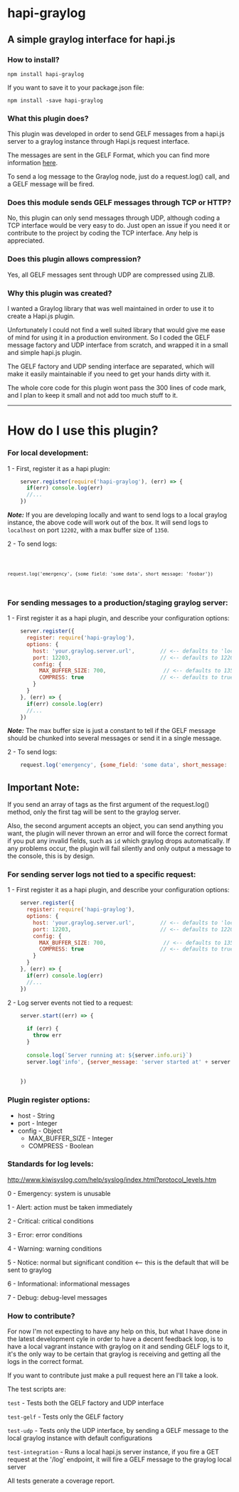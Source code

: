 # hapi-graylog

## A simple graylog interface for hapi.js

### How to install?

<code>npm install hapi-graylog</code>

If you want to save it to your package.json file:

<code>npm install -save hapi-graylog</code>

### What this plugin does?

This plugin was developed in order to send GELF messages from a hapi.js server to a graylog instance through Hapi.js request interface.

The messages are sent in the GELF Format, which you can find more information [here](http://docs.graylog.org/en/2.3/pages/gelf.html).

To send a log message to the Graylog node, just do a request.log() call, and a GELF message will be fired.

### Does this module sends GELF messages through TCP or HTTP?

No, this plugin can only send messages through UDP, although coding a TCP interface would be very easy to do. Just open an issue if you need it or contribute to the project by coding the TCP interface. Any help is appreciated.

### Does this plugin allows compression?

Yes, all GELF messages sent through UDP are compressed using ZLIB.

### Why this plugin was created?

I wanted a Graylog library that was well maintained in order to use it to create a Hapi.js plugin.

Unfortunately I could not find a well suited library that would give me ease of mind for using it in a production environment. So I coded the GELF message factory and UDP interface from scratch, and wrapped it in a small and simple hapi.js plugin.

The GELF factory and UDP sending interface are separated, which will make it easily maintainable if you need to get your hands dirty with it.

The whole core code for this plugin wont pass the 300 lines of code mark, and I plan to keep it small and not add too much stuff to it.

---

# How do I use this plugin?

### For local development:

1 - First, register it as a hapi plugin:

```javascript
    server.register(require('hapi-graylog'), (err) => {
      if(err) console.log(err)
      //...
    })
```

***Note:*** If you are developing locally and want to send logs to a local graylog instance, the above code will work out of the box. It will send logs to `localhost` on port `12202`, with a max buffer size of `1350`.

2 - To send logs:

<code>

    request.log('emergency', {some_field: 'some data', short_message: 'foobar'})

</code>

### For sending messages to a production/staging graylog server:

1 - First register it as a hapi plugin, and describe your configuration options:

```javascript
    server.register({
      register: require('hapi-graylog'),
      options: {
        host: 'your.graylog.server.url',        // <-- defaults to 'localhost'
        port: 12203,                            // <-- defaults to 12202
        config: {
          MAX_BUFFER_SIZE: 700,                  // <-- defaults to 1350
          COMPRESS: true                        // <-- defaults to true
        }
      }
    }, (err) => {
      if(err) console.log(err)
      //...
    })
```

***Note:*** The max buffer size is just a constant to tell if the GELF message should be chunked into several messages or send it in a single message.

2 - To send logs:

```javascript
    request.log('emergency', {some_field: 'some data', short_message: 'foobar'})
```

## Important Note:

If you send an array of tags as the first argument of the request.log() method, only the first tag will be sent to the graylog server.

Also, the second argument accepts an object, you can send anything you want, the plugin will never thrown an error and will force the correct format if you put any invalid fields, such as `id` which graylog drops automatically. If any problems occur, the plugin will fail silently and only output a message to the console, this is by design.

### For sending server logs not tied to a specific request:

1 - First register it as a hapi plugin, and describe your configuration options:

```javascript
    server.register({
      register: require('hapi-graylog'),
      options: {
        host: 'your.graylog.server.url',        // <-- defaults to 'localhost'
        port: 12203,                            // <-- defaults to 12202
        config: {
          MAX_BUFFER_SIZE: 700,                  // <-- defaults to 1350
          COMPRESS: true                        // <-- defaults to true
        }
      }
    }, (err) => {
      if(err) console.log(err)
      //...
    })
```

2 - Log server events not tied to a request:

```javascript
    server.start((err) => {
    
      if (err) {
        throw err
      }
    
      console.log(`Server running at: ${server.info.uri}`)
      server.log('info', {server_message: 'server started at' + server.info.uri}) // <-- This will send a GELF Message
                                                                                  //     to the graylogserver.
    
    })
```

### Plugin register options:

* host - String
* port - Integer
* config - Object
    * MAX_BUFFER_SIZE - Integer
    * COMPRESS - Boolean

### Standards for log levels:

http://www.kiwisyslog.com/help/syslog/index.html?protocol_levels.htm

0 - Emergency: system is unusable

1 - Alert: action must be taken immediately

2 - Critical: critical conditions

3 - Error: error conditions

4 - Warning: warning conditions

5 - Notice: normal but significant condition <-- this is the default that will be sent to graylog

6 - Informational: informational messages

7 - Debug: debug-level messages

### How to contribute?

For now I'm not expecting to have any help on this, but what I have done in the latest development cyle in order to have a decent feedback loop, is to have a local vagrant instance with graylog on it and sending GELF logs to it, it's the only way to be certain that graylog is receiving and getting all the logs in the correct format.

If you want to contribute just make a pull request here an I'll take a look.

The test scripts are:

`test` - Tests both the GELF factory and UDP interface

`test-gelf` - Tests only the GELF factory

`test-udp` - Tests only the UDP interface, by sending a GELF message to the local graylog instance with default configurations

`test-integration` - Runs a local hapi.js server instance, if you fire a GET request at the '/log' endpoint, it will fire a GELF message to the graylog local server

All tests generate a coverage report.

